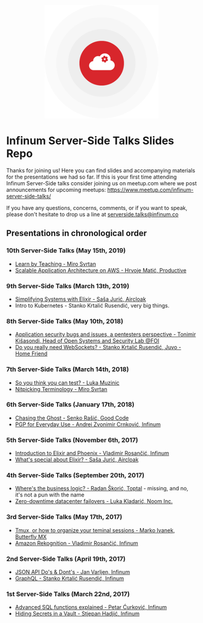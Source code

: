 <p align="center">
  <img width="300" src="assets/logo.png" />
  <h1>Infinum Server-Side Talks Slides Repo</h1>
</p>

Thanks for joining us! Here you can find slides and accompanying materials for the presentations we had so far. If this is your first time attending Infinum Server-Side talks consider joining us on meetup.com where we post announcements for upcoming meetups: https://www.meetup.com/infinum-server-side-talks/

If you have any questions, concerns, comments, or if you want to speak, please don't hesitate to drop us a line at serverside.talks@infinum.co

## Presentations in chronological order

### 10th Server-Side Talks (May 15th, 2019)
- [Learn by Teaching - Miro Svrtan](talks-07/learn-by-teaching.txt)
- [Scalable Application Architecture on AWS - Hrvoje Matić, Productive](talks-10/scalable-application-architecture-on-aws.pdf)

### 9th Server-Side Talks (March 13th, 2019)
- [Simplifying Systems with Elixir - Saša Jurić, Aircloak](talks-09/simplifying-systems-with-elixir.pdf)
- Intro to Kubernetes - Stanko Krtalić Rusendić, very big things.

### 8th Server-Side Talks (May 10th, 2018)
- [Application security bugs and issues, a pentesters perspective - Tonimir Kišasondi, Head of Open Systems and Security Lab @FOI](talks-08/appspec-from-pentesters-perspective.pdf)
- [Do you really need WebSockets? - Stanko Krtalić Rusendić, Juvo - Home Friend](talks-08/do-you-really-need-websockets.pdf)

### 7th Server-Side Talks (March 14th, 2018)
- [So you think you can test? - Luka Muzinic](talks-07/so-you-think-you-can-test.pdf)
- [Nitpicking Terminology - Miro Svrtan](talks-07/nitpicking-terminology.txt)

### 6th Server-Side Talks (January 17th, 2018)
- [Chasing the Ghost - Senko Rašić, Good Code](talks-06/chasing-the-ghost.pdf)
- [PGP for Everyday Use - Andrei Zvonimir Crnković, Infinum](talks-06/yubikey.pdf)

### 5th Server-Side Talks (November 6th, 2017)
- [Introduction to Elixir and Phoenix - Vladimir Rosančić, Infinum](talks-05/introduction-elixir-phoenix.pdf)
- [What's special about Elixir? - Saša Jurić, Aircloak](talks-05/whats-special-about-elixir.pdf)

### 4th Server-Side Talks (September 20th, 2017)
- [Where's the business logic? - Radan Škorić, Toptal](#) - missing, and no, it's not a pun with the name
- [Zero-downtime datacenter failovers - Luka Kladarić, Noom Inc.](talks-04/zerodowntime.pdf)

### 3rd Server-Side Talks (May 17th, 2017)
- [Tmux, or how to organize your teminal sessions - Marko Ivanek, Butterfly MX](talks-03/tmux-organize-sessions.txt)
- [Amazon Rekognition - Vladimir Rosančić, Infinum](talks-03/amazon-rekognition.pdf)

### 2nd Server-Side Talks (April 19th, 2017)
- [JSON API Do's & Dont's - Jan Varljen, Infinum](talks-02/jsonapi-dos-donts.pdf)
- [GraphQL - Stanko Krtalić Rusendić, Infinum](talks-02/graphql.pdf)

### 1st Server-Side Talks (March 22nd, 2017)
- [Advanced SQL functions explained - Petar Ćurković, Infinum](talks-01/advanced-sql-functions.pdf)
- [Hiding Secrets in a Vault - Stjepan Hadjić, Infinum](talks-01/hiding-secrets-in-vault.pdf)
